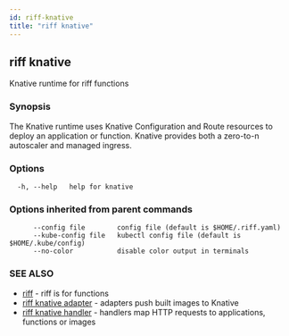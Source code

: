 ```yaml
---
id: riff-knative
title: "riff knative"
---
```

## riff knative

Knative runtime for riff functions

### Synopsis

The Knative runtime uses Knative Configuration and Route resources to deploy
an application or function. Knative provides both a zero-to-n autoscaler and
managed ingress.

### Options

```
  -h, --help   help for knative
```

### Options inherited from parent commands

```
      --config file        config file (default is $HOME/.riff.yaml)
      --kube-config file   kubectl config file (default is $HOME/.kube/config)
      --no-color           disable color output in terminals
```

### SEE ALSO

* [riff](riff.md)	 - riff is for functions
* [riff knative adapter](riff_knative_adapter.md)	 - adapters push built images to Knative
* [riff knative handler](riff_knative_handler.md)	 - handlers map HTTP requests to applications, functions or images

